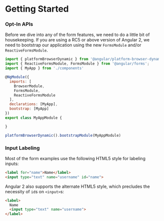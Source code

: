 # Getting Started


### Opt-In APIs
Before we dive into any of the form features, we need to do a little bit of housekeeping.
If you are using a RC5 or above version of Angular 2, we need to bootstrap our application using the new `FormsModule` and/or `ReactiveFormsModule`.

```js
import { platformBrowserDynamic } from '@angular/platform-browser-dynamic'
import { ReactiveFormsModule, FormsModule } from '@angular/forms';
import { MyApp } from './components'

@NgModule({
  imports: [
    BrowserModule,
    FormsModule,
    ReactiveFormsModule
  ],
  declarations: [MyApp],
  bootstrap: [MyApp]
})
export class MyAppModule {

}

platformBrowserDynamic().bootstrapModule(MyAppModule)  
```

### Input Labeling

Most of the form examples use the following HTML5 style for labeling inputs:

```html
<label for="name">Name</label>
<input type="text" name="username" id="name">
```

Angular 2 also supports the alternate HTML5 style, which precludes the necessity of `id`s on `<input>`s:

```html
<label>
  Name
  <input type="text" name="username">
</label>
```
